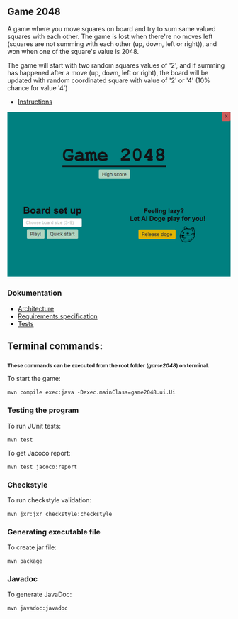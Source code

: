 ## Game 2048

A game where you move squares on board and try to sum same valued squares with each other. The game is lost when there're no moves left (squares are not summing with each other (up, down, left or right)), and won when one of the square's value is 2048.

The game will start with two random squares values of '2', and if summing has happened after a move (up, down, left or right), the board will be updated with random coordinated square with value of '2' or '4' (10% chance for value '4')

* [Instructions](https://github.com/eherra/ot-harjoitustyo/blob/main/dokumentaatio/kayttoohje.md)

<img src="https://github.com/eherra/game2048/blob/main/dokumentaatio/kuvat/mainmenu.png">

### Dokumentation
* [Architecture](https://github.com/eherra/ot-harjoitustyo/blob/main/dokumentaatio/arkkitehtuuri.md)
* [Requirements specification](https://github.com/eherra/ot-harjoitustyo/blob/main/dokumentaatio/vaatimusmaarittely.md)
* [Tests](https://github.com/eherra/ot-harjoitustyo/blob/main/dokumentaatio/testausdokumentti.md)

## Terminal commands:
<sub><b>These commands can be executed from the root folder (_game2048_) on terminal.</b></sub>

To start the game:
```console
mvn compile exec:java -Dexec.mainClass=game2048.ui.Ui
```

### Testing the program
To run JUnit tests:
```console
mvn test
```

To get Jacoco report:
```console
mvn test jacoco:report
```

### Checkstyle
To run checkstyle validation:
```console
mvn jxr:jxr checkstyle:checkstyle
```

### Generating executable file
To create jar file:
```console
mvn package
```

### Javadoc
To generate JavaDoc:
```console
mvn javadoc:javadoc
```
